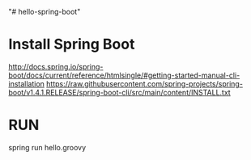 "# hello-spring-boot" 

# Install Spring Boot

http://docs.spring.io/spring-boot/docs/current/reference/htmlsingle/#getting-started-manual-cli-installation
https://raw.githubusercontent.com/spring-projects/spring-boot/v1.4.1.RELEASE/spring-boot-cli/src/main/content/INSTALL.txt

# RUN

spring run hello.groovy
